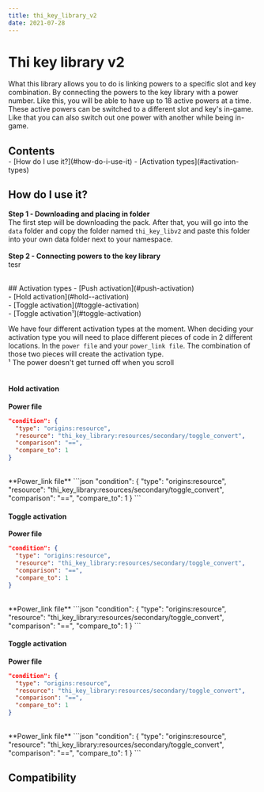 ```yaml
---
title: thi_key_library_v2
date: 2021-07-28
---
```


# Thi key library v2

What this library allows you to do is linking powers to a specific slot and key combination. 
By connecting the powers to the key library with a power number. Like this, you will be able to have up to 18 active powers at a time. 
These active powers can be switched to a different slot and key's in-game. Like that you can also switch out one power with another while being in-game. <br />

<h2 style="margin-bottom: 0px;">Contents</h2>
- [How do I use it?](#how-do-i-use-it)
- [Activation types](#activation-types)

## How do I use it?
**Step 1 - Downloading and placing in folder** <br />
The first step will be downloading the pack. After that, you will go into the `data` folder and copy the folder named `thi_key_libv2` and paste this folder into your own data folder next to your namespace. <br />
<br />
**Step 2 - Connecting powers to the key library** <br />
tesr

<br />
## Activation types
- [Push activation](#push-activation) <br />
- [Hold activation](#hold--activation) <br />
- [Toggle activation](#toggle-activation) <br />
- [Toggle activation¹](#toggle-activation) <br /> 

We have four different activation types at the moment. 
When deciding your activation type you will need to place different pieces of code in 2 different locations. In the `power file` and your `power_link file`. The combination of those two pieces will create the activation type. <br />
¹ The power doesn't get turned off when you scroll <br />
<br />


#### Hold activation
**Power file**
```json
"condition": {
  "type": "origins:resource",
  "resource": "thi_key_library:resources/secondary/toggle_convert",
  "comparison": "==",
  "compare_to": 1
}
```
<br />
**Power_link file**
```json
"condition": {
  "type": "origins:resource",
  "resource": "thi_key_library:resources/secondary/toggle_convert",
  "comparison": "==",
  "compare_to": 1
}
```
<br />

#### Toggle activation
**Power file**
```json
"condition": {
  "type": "origins:resource",
  "resource": "thi_key_library:resources/secondary/toggle_convert",
  "comparison": "==",
  "compare_to": 1
}
```
<br />
**Power_link file**
```json
"condition": {
  "type": "origins:resource",
  "resource": "thi_key_library:resources/secondary/toggle_convert",
  "comparison": "==",
  "compare_to": 1
}
``` 
<br />

#### Toggle activation
**Power file**
```json
"condition": {
  "type": "origins:resource",
  "resource": "thi_key_library:resources/secondary/toggle_convert",
  "comparison": "==",
  "compare_to": 1
}
```
<br />
**Power_link file**
```json
"condition": {
  "type": "origins:resource",
  "resource": "thi_key_library:resources/secondary/toggle_convert",
  "comparison": "==",
  "compare_to": 1
}
```


## Compatibility